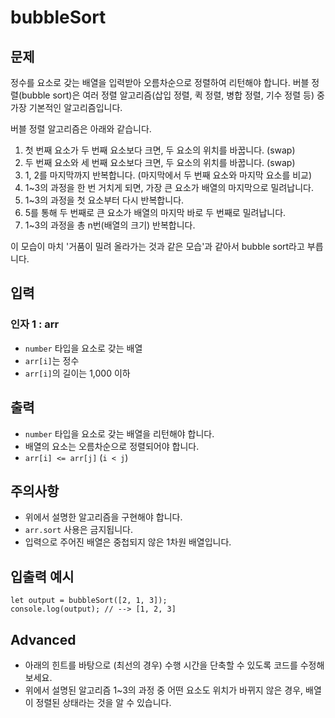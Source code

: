 bubbleSort
==========

문제
--

정수를 요소로 갖는 배열을 입력받아 오름차순으로 정렬하여 리턴해야 합니다. 버블 정렬(bubble sort)은 여러 정렬 알고리즘(삽입 정렬, 퀵 정렬, 병합 정렬, 기수 정렬 등) 중 가장 기본적인 알고리즘입니다.

버블 정렬 알고리즘은 아래와 같습니다.

1.  첫 번째 요소가 두 번째 요소보다 크면, 두 요소의 위치를 바꿉니다. (swap)
2.  두 번째 요소와 세 번째 요소보다 크면, 두 요소의 위치를 바꿉니다. (swap)
3.  1, 2를 마지막까지 반복합니다. (마지막에서 두 번째 요소와 마지막 요소를 비교)
4.  1~3의 과정을 한 번 거치게 되면, 가장 큰 요소가 배열의 마지막으로 밀려납니다.
5.  1~3의 과정을 첫 요소부터 다시 반복합니다.
6.  5를 통해 두 번째로 큰 요소가 배열의 마지막 바로 두 번째로 밀려납니다.
7.  1~3의 과정을 총 n번(배열의 크기) 반복합니다.

이 모습이 마치 '거품이 밀려 올라가는 것과 같은 모습'과 같아서 bubble sort라고 부릅니다.

입력
--

### 인자 1 : arr

*   `number` 타입을 요소로 갖는 배열
*   `arr[i]`는 정수
*   `arr[i]`의 길이는 1,000 이하

출력
--

*   `number` 타입을 요소로 갖는 배열을 리턴해야 합니다.
*   배열의 요소는 오름차순으로 정렬되어야 합니다.
*   `arr[i] <= arr[j]` (`i < j`)

주의사항
----

*   위에서 설명한 알고리즘을 구현해야 합니다.
*   `arr.sort` 사용은 금지됩니다.
*   입력으로 주어진 배열은 중첩되지 않은 1차원 배열입니다.

입출력 예시
------

    let output = bubbleSort([2, 1, 3]);
    console.log(output); // --> [1, 2, 3]

Advanced
--------

*   아래의 힌트를 바탕으로 (최선의 경우) 수행 시간을 단축할 수 있도록 코드를 수정해보세요.
*   위에서 설명된 알고리즘 1~3의 과정 중 어떤 요소도 위치가 바뀌지 않은 경우, 배열이 정렬된 상태라는 것을 알 수 있습니다.